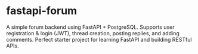 # fastapi-forum
A simple forum backend using FastAPI + PostgreSQL. Supports user registration &amp; login (JWT), thread creation, posting replies, and adding comments. Perfect starter project for learning FastAPI and building RESTful APIs.
